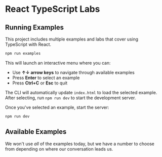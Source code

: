 # React TypeScript Labs

## Running Examples

This project includes multiple examples and labs that cover using TypeScript with React.

```bash
npm run examples
```

This will launch an interactive menu where you can:

- Use **↑↓ arrow keys** to navigate through available examples
- Press **Enter** to select an example
- Press **Ctrl+C** or **Esc** to quit

The CLI will automatically update `index.html` to load the selected example. After selecting, run `npm run dev` to start the development server.

Once you've selected an example, start the server:

```bash
npm run dev
```

## Available Examples

We won't use _all_ of the examples today, but we have a number to choose from depending on where our conversation leads us.
